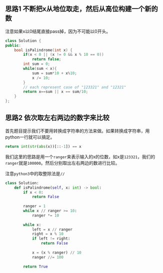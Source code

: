 ## 思路1 不断把x从地位取走，然后从高位构建一个新的数

注意如果x以0结尾直接pass掉，因为不可能以0开头。

```cpp
class Solution {
public:
    bool isPalindrome(int x) {
        if(x < 0 || (x != 0 && x % 10 == 0))
            return false;
        int sum = 0;
        while(sum < x){
            sum = sum*10 + x%10;
            x /= 10;
        }
        // each represent case of "123321" and "12321"
        return x==sum || x == sum/10;
    }
};
```

## 思路2 依次取左右两边的数字来比较

首先题目提示我们不要用转换成字符串的方法来做。如果转换成字符串，用python一行就可以搞定。

```py
return int(str(abs(x))[::-1]) == x
```

我们这里的思路是用一个`ranger`来表示输入的x的位数，如x是`123321`，我们的`ranger`就是`100000`。然后分别取出左右两边的数进行比较。

注意`python3`中的取整除法是`//`

```python
class Solution:
    def isPalindrome(self, x: int) -> bool:
        if x < 0:
            return False
        
        ranger = 1
        while x // ranger >= 10:
            ranger *= 10
            
        while x:
            left = x // ranger
            right = x % 10
            if left != right:
                return False
            
            x = (x % ranger) // 10
            ranger //= 100
        
        return True
```